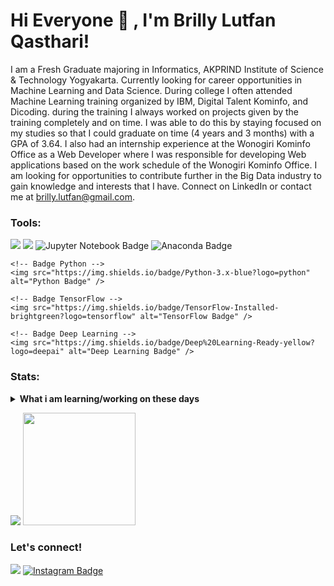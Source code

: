 # Hi Everyone 👋 , I'm Brilly Lutfan Qasthari!

I am a Fresh Graduate majoring in Informatics, AKPRIND Institute of Science & Technology Yogyakarta. Currently looking for career opportunities in Machine Learning and Data Science. During college I often attended Machine Learning training organized by IBM, Digital Talent Kominfo, and Dicoding. during the training I always worked on projects given by the training completely and on time. I was able to do this by staying focused on my studies so that I could graduate on time (4 years and 3 months) with a GPA of 3.64. I also had an internship experience at the Wonogiri Kominfo Office as a Web Developer where I was responsible for developing Web applications based on the work schedule of the Wonogiri Kominfo Office. I am looking for opportunities to contribute further in the Big Data industry to gain knowledge and interests that I have. Connect on LinkedIn or contact me at brilly.lutfan@gmail.com.

### Tools:
<p>
    <img src="https://img.shields.io/badge/IDE-Xcode-blue?&logo=xcode" />
    <img src="https://img.shields.io/badge/Text%20Editor-Visual%20Studio%20Code-blue?&logo=visual%20studio%20code&logoColor=blue" />
    <img src="https://img.shields.io/badge/Jupyter%20Notebook-Active-orange?logo=jupyter" alt="Jupyter Notebook Badge" />
    <!-- Badge Anaconda -->
    <img src="https://img.shields.io/badge/Anaconda-Installed-brightgreen?logo=anaconda" alt="Anaconda Badge" />
    
    <!-- Badge Python -->
    <img src="https://img.shields.io/badge/Python-3.x-blue?logo=python" alt="Python Badge" />
    
    <!-- Badge TensorFlow -->
    <img src="https://img.shields.io/badge/TensorFlow-Installed-brightgreen?logo=tensorflow" alt="TensorFlow Badge" />
    
    <!-- Badge Deep Learning -->
    <img src="https://img.shields.io/badge/Deep%20Learning-Ready-yellow?logo=deepai" alt="Deep Learning Badge" />
</p>

### Stats:
<details>
 <summary><strong>What i am learning/working on these days</strong></summary>
    - 🔭 I’m currently working on RPA </br>
    - 🌱 I’m currently learning Python,SwiftUI and UIKit </br>
    - 👯 I’m looking to collaborate on Automation Project, Mobile Apps. </br>
    - 🤔 I’m looking for help with master of programming. hehe </br>
    - 💬 Ask me about anything.</br>
    - 📫 How to reach me: <a href="mailto:goodfe@yahoo.com">Email me!</a>  </br>
    - 😄 Pronouns: He/Him </br>
    - ⚡ Fun fact: ... </br>
</details>
<p>
    <img src="https://github-readme-stats.vercel.app/api?username=projekbrillylutfan&hide=contribs,prs&show_icons=true&hide_border=true&title_color=000" />
    <img src="https://github-readme-stats.vercel.app/api/top-langs/?username=projekbrillylutfan&layout=compact" height=180 />
</p>

### Let's connect!
<p>
    <a href="https://www.linkedin.com/in/brilly-lutfan-qasthari/" target="blank"><img src="https://img.shields.io/badge/brilly-lutfan-qasthari?style=flat&logo=linkedin" /></a>
    <a href="https://www.instagram.com/billy_lutfan_/" target="_blank">
  <img src="https://img.shields.io/badge/Follow%20on%20Instagram-%40brilly lutfan-orange" alt="Instagram Badge" />
</a>
</p>

<!--
**bagusfe/bagusfe** is a ✨ _special_ ✨ repository because its `README.md` (this file) appears on your GitHub profile.

Here are some ideas to get you started:

- 🔭 I’m currently working on ...
- 🌱 I’m currently learning ...
- 👯 I’m looking to collaborate on ...
- 🤔 I’m looking for help with ...
- 💬 Ask me about ...
- 📫 How to reach me: ...
- 😄 Pronouns: ...
- ⚡ Fun fact: ...
-->
